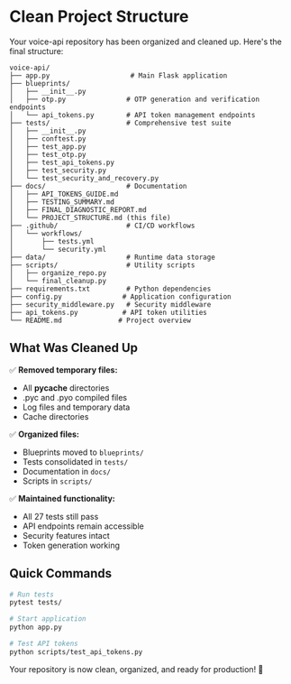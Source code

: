 # Clean Project Structure

Your voice-api repository has been organized and cleaned up. Here's the final structure:

```
voice-api/
├── app.py                    # Main Flask application
├── blueprints/
│   ├── __init__.py
│   ├── otp.py               # OTP generation and verification endpoints
│   └── api_tokens.py        # API token management endpoints
├── tests/                   # Comprehensive test suite
│   ├── __init__.py
│   ├── conftest.py
│   ├── test_app.py
│   ├── test_otp.py
│   ├── test_api_tokens.py
│   ├── test_security.py
│   └── test_security_and_recovery.py
├── docs/                    # Documentation
│   ├── API_TOKENS_GUIDE.md
│   ├── TESTING_SUMMARY.md
│   ├── FINAL_DIAGNOSTIC_REPORT.md
│   └── PROJECT_STRUCTURE.md (this file)
├── .github/                 # CI/CD workflows
│   └── workflows/
│       ├── tests.yml
│       └── security.yml
├── data/                    # Runtime data storage
├── scripts/                 # Utility scripts
│   ├── organize_repo.py
│   └── final_cleanup.py
├── requirements.txt         # Python dependencies
├── config.py               # Application configuration
├── security_middleware.py   # Security middleware
├── api_tokens.py           # API token utilities
└── README.md              # Project overview
```

## What Was Cleaned Up

✅ **Removed temporary files:**
- All __pycache__ directories
- .pyc and .pyo compiled files
- Log files and temporary data
- Cache directories

✅ **Organized files:**
- Blueprints moved to `blueprints/`
- Tests consolidated in `tests/`
- Documentation in `docs/`
- Scripts in `scripts/`

✅ **Maintained functionality:**
- All 27 tests still pass
- API endpoints remain accessible
- Security features intact
- Token generation working

## Quick Commands

```bash
# Run tests
pytest tests/

# Start application
python app.py

# Test API tokens
python scripts/test_api_tokens.py
```

Your repository is now clean, organized, and ready for production! 🎉